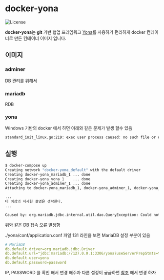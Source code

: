 # docker-yona

![License](https://img.shields.io/github/license/mashape/apistatus.svg)

**docker-yona**는 **git** 기반 협업 프레임워크 [Yona](http://yona.io)를 사용하기 편리하게 docker 컨테이너로 만든 컨테이너 이미지 입니다.

## 이미지

### adminer

DB 관리를 위해서

### mariadb

RDB

### yona

Windows 기반의 docker 에서 하면 아래와 같은 문제가 발생 할수 있음

```bash
standard_init_linux.go:219: exec user process caused: no such file or directory
```


## 실행

```bash
$ docker-compose up
Creating network "docker-yona_default" with the default driver
Creating docker-yona_mariadb_1 ... done
Creating docker-yona_yona_1    ... done
Creating docker-yona_adminer_1 ... done
Attaching to docker-yona_mariadb_1, docker-yona_adminer_1, docker-yona_yona_1

...
더 이상의 자세한 설명은 생략한다.
...

Caused by: org.mariadb.jdbc.internal.util.dao.QueryException: Could not connect to address=(host=127.0.0.1)(port=3306)(type=master) : Connection refuse
```

위와 같은 DB 접속 오류 발생함

./yona/conf/application.conf 파일 131 라인을 보면 MariaDB 설정 부분이 있음

```yml
# MariaDB
db.default.driver=org.mariadb.jdbc.Driver
db.default.url="jdbc:mariadb://127.0.0.1:3306/yona?useServerPrepStmts=true"
db.default.user=yona
db.default.password=password
```

IP, PASSWORD 를 확인 해서 변경 해주자 다른 설정이 궁금하면 [참조](https://github.com/yona-projects/yona/blob/next/docs/ko/application-conf-desc.md) 해서 변경 하자